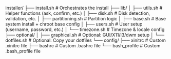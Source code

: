 installer/
├── install.sh                  # Orchestrates the install
├── lib/
│   ├── utils.sh                # Helper functions (ask, confirm, etc.)
│   ├── disk.sh                 # Disk detection, validation, etc.
│   ├── partitioning.sh         # Partition logic
│   ├── base.sh                 # Base system install + chroot base config
│   ├── users.sh                # User setup (username, password, etc.)
│   └── timezone.sh             # Timezone & locale config
├── optional/
│   ├── graphical.sh            # Optional: GUI/X11/i3/dwm setup
│   └── dotfiles.sh             # Optional: Copy your dotfiles
└── config/
    ├── xinitrc                 # Custom .xinitrc file
    ├── bashrc                  # Custom .bashrc file
    └── bash_profile            # Custom .bash_profile file
